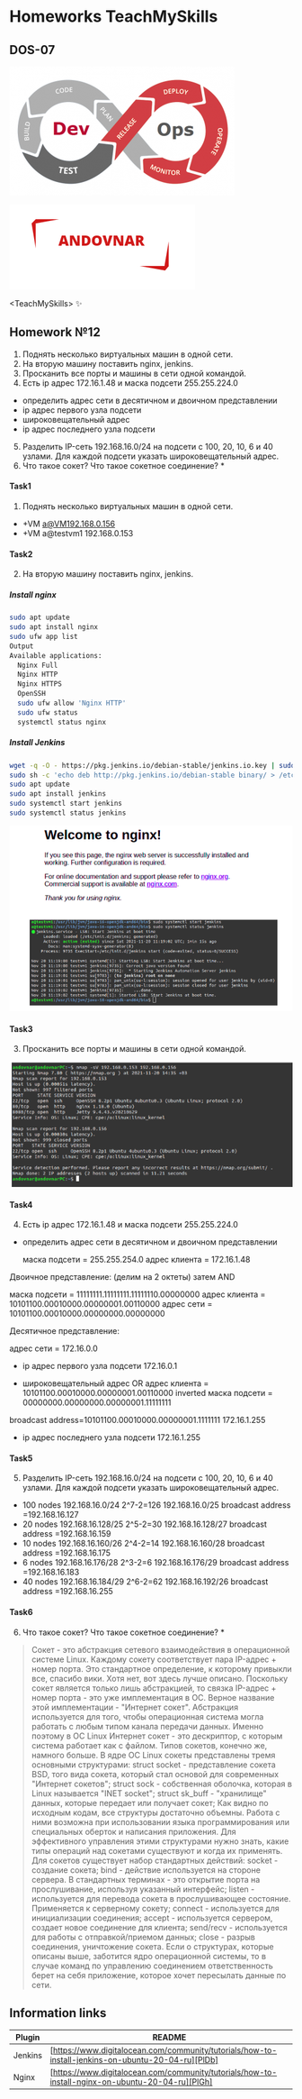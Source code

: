 # Homeworks TeachMySkills
## DOS-07

![image1](/images/devops.png)

![image1](/images/andovnar.png)




<TeachMySkills\>            ✨
## Homework №12

1) Поднять несколько виртуальных машин в одной сети.
2) На вторую машину поставить nginx, jenkins. 
3) Просканить все порты и машины в сети одной командой.
4) Есть ip адрес 172.16.1.48 и маска подсети 255.255.224.0
- определить адрес сети в десятичном и двоичном представлении
- ip адрес первого узла подсети
- широковещательный адрес
- ip адрес последнего узла подсети
5) Разделить IP-сеть 192.168.16.0/24 на подсети с 100, 20, 10, 6 и 40 узлами. 
Для каждой подсети указать широковещательный адрес.
6) Что такое сокет? Что такое сокетное соединение? *






#### Task1

1) Поднять несколько виртуальных машин в одной сети.

 - +VM a@VM192.168.0.156
 - +VM a@testvm1 192.168.0.153

#### Task2
2) На вторую машину поставить nginx, jenkins. 
##### Install nginx


```sh
sudo apt update
sudo apt install nginx
sudo ufw app list
Output
Available applications:
  Nginx Full
  Nginx HTTP
  Nginx HTTPS
  OpenSSH
  sudo ufw allow 'Nginx HTTP'
  sudo ufw status
  systemctl status nginx
```
##### Install Jenkins
```sh
wget -q -O - https://pkg.jenkins.io/debian-stable/jenkins.io.key | sudo apt-key add -
sudo sh -c 'echo deb http://pkg.jenkins.io/debian-stable binary/ > /etc/apt/sources.list.d/jenkins.list'
sudo apt update
sudo apt install jenkins
sudo systemctl start jenkins
sudo systemctl status jenkins
```

![image1](/images/12-2.png)

#### Task3
3) Просканить все порты и машины в сети одной командой.

![image1](/images/12-3.png)

#### Task4
4) Есть ip адрес 172.16.1.48 и маска подсети 255.255.224.0
- определить адрес сети в десятичном и двоичном представлении

  маска подсети = 255.255.254.0
  адрес клиента = 172.16.1.48 

Двоичное представление: (делим на 2 октеты) затем AND

 маска подсети = 11111111.11111111.11111110.00000000
 адрес клиента = 10101100.00010000.00000001.00110000
 адрес сети    = 10101100.00010000.00000000.00000000

Десятичное представление:

адрес сети = 172.16.0.0


- ip адрес первого узла подсети
172.16.0.1

- широковещательный адрес OR
адрес клиента =              10101100.00010000.00000001.00110000
inverted маска подсети = 00000000.00000000.00000001.11111111

broadcast address=10101100.00010000.00000001.1111111
172.16.1.255

- ip адрес последнего узла подсети
172.16.1.255

#### Task5
5) Разделить IP-сеть 192.168.16.0/24 на подсети с 100, 20, 10, 6 и 40 узлами. 
Для каждой подсети указать широковещательный адрес.
- 100 nodes
 192.168.16.0/24  2^7-2=126
192.168.16.0/25
broadcast address =192.168.16.127
- 20 nodes
192.168.16.128/25 2^5-2=30
192.168.16.128/27
broadcast address =192.168.16.159
- 10 nodes
192.168.16.160/26 2^4-2=14
192.168.16.160/28
broadcast address =192.168.16.175
- 6 nodes
192.168.16.176/28 2^3-2=6
192.168.16.176/29
broadcast address =192.168.16.183
- 40 nodes
192.168.16.184/29 2^6-2=62
192.168.16.192/26
broadcast address =192.168.16.255




#### Task6
6) Что такое сокет? Что такое сокетное соединение? *
> Сокет - это абстракция сетевого взаимодействия в операционной системе Linux. Каждому сокету соответствует пара IP-адрес + номер порта. Это стандартное определение, к которому привыкли все, спасибо вики. Хотя нет, вот здесь лучше описано. Поскольку сокет является только лишь абстракцией, то связка IP-адрес + номер порта - это уже имплементация в ОС. Верное название этой имплементации - "Интернет сокет". Абстракция используется для того, чтобы операционная система могла работать с любым типом канала передачи данных. Именно поэтому в ОС Linux Интернет сокет - это дескриптор, с которым система работает как с файлом. Типов сокетов, конечно же, намного больше. В ядре ОС Linux сокеты представлены тремя основными структурами:
struct socket - представление сокета BSD, того вида сокета, который стал основой для современных "Интернет сокетов";
struct sock - собственная оболочка, которая в Linux называется "INET socket";
struct sk_buff - "хранилище" данных, которые передает или получает сокет;
Как видно по исходным кодам, все структуры достаточно объемны. Работа с ними возможна при использовании языка программирования или специальных оберток и написания приложения. Для эффективного управления этими структурами нужно знать, какие типы операций над сокетами существуют и когда их применять. Для сокетов существует набор стандартных действий:
socket - создание сокета;
bind - действие используется на стороне сервера. В стандартных терминах - это открытие порта на прослушивание, используя указанный интерфейс;
listen - используется для перевода сокета в прослушивающее состояние. Применяется к серверному сокету;
connect - используется для инициализации соединения;
accept - используется сервером, создает новое соединение для клиента;
send/recv - используется для работы с отправкой/приемом данных;
close - разрыв соединения, уничтожение сокета.
Если о структурах, которые описаны выше, заботится ядро операционной системы, то в случае команд по управлению соединением ответственность берет на себя приложение, которое хочет пересылать данные по сети. 



## Information links



| Plugin | README |
| ------ | ------ |
| Jenkins | [https://www.digitalocean.com/community/tutorials/how-to-install-jenkins-on-ubuntu-20-04-ru][PlDb] |
| Nginx | [https://www.digitalocean.com/community/tutorials/how-to-install-nginx-on-ubuntu-20-04-ru][PlGh] |



